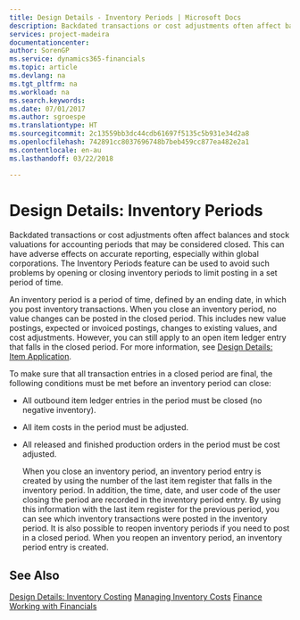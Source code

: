 ```yaml
---
title: Design Details - Inventory Periods | Microsoft Docs
description: Backdated transactions or cost adjustments often affect balances and stock valuations for accounting periods that may be considered closed. This can have adverse effects on accurate reporting, especially within global corporations. The Inventory Periods feature can be used to avoid such problems by opening or closing inventory periods to limit posting in a set period of time.
services: project-madeira
documentationcenter: 
author: SorenGP
ms.service: dynamics365-financials
ms.topic: article
ms.devlang: na
ms.tgt_pltfrm: na
ms.workload: na
ms.search.keywords: 
ms.date: 07/01/2017
ms.author: sgroespe
ms.translationtype: HT
ms.sourcegitcommit: 2c13559bb3dc44cdb61697f5135c5b931e34d2a8
ms.openlocfilehash: 742891cc8037696748b7beb459cc877ea482e2a1
ms.contentlocale: en-au
ms.lasthandoff: 03/22/2018

---
```

# <a name="design-details-inventory-periods"></a>Design Details: Inventory Periods
Backdated transactions or cost adjustments often affect balances and stock valuations for accounting periods that may be considered closed. This can have adverse effects on accurate reporting, especially within global corporations. The Inventory Periods feature can be used to avoid such problems by opening or closing inventory periods to limit posting in a set period of time.  

 An inventory period is a period of time, defined by an ending date, in which you post inventory transactions. When you close an inventory period, no value changes can be posted in the closed period. This includes new value postings, expected or invoiced postings, changes to existing values, and cost adjustments. However, you can still apply to an open item ledger entry that falls in the closed period. For more information, see [Design Details: Item Application](design-details-item-application.md).  

 To make sure that all transaction entries in a closed period are final, the following conditions must be met before an inventory period can close:  

- All outbound item ledger entries in the period must be closed (no negative inventory).  
- All item costs in the period must be adjusted.  
- All released and finished production orders in the period must be cost adjusted.  

  When you close an inventory period, an inventory period entry is created by using the number of the last item register that falls in the inventory period. In addition, the time, date, and user code of the user closing the period are recorded in the inventory period entry. By using this information with the last item register for the previous period, you can see which inventory transactions were posted in the inventory period. It is also possible to reopen inventory periods if you need to post in a closed period. When you reopen an inventory period, an inventory period entry is created.  

## <a name="see-also"></a>See Also  
 [Design Details: Inventory Costing](design-details-inventory-costing.md) [Managing Inventory Costs](finance-manage-inventory-costs.md) [Finance](finance.md)  
 [Working with Financials](ui-work-product.md)


